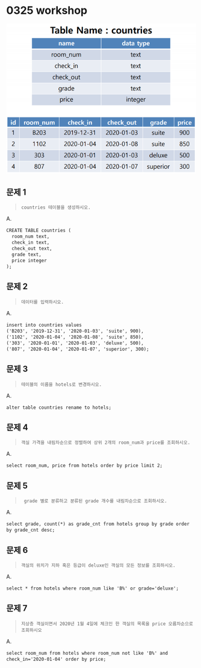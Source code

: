 # 0325 workshop

![image-20210325160940604](0325_ws.assets/image-20210325160940604.png)



## 문제 1

>  `countries 테이블을 생성하시오.`

A.

```sqlite
CREATE TABLE countries (
  room_num text,
  check_in text,
  check_out text,
  grade text,
  price integer
);
```



## 문제 2

> `데이터를 입력하시오.`

A.

```sqlite
insert into countries values
('B203', '2019-12-31', '2020-01-03', 'suite', 900),
('1102', '2020-01-04', '2020-01-08', 'suite', 850),
('303', '2020-01-01', '2020-01-03', 'deluxe', 500),
('807', '2020-01-04', '2020-01-07', 'superior', 300);
```



## 문제 3

>  `테이블의 이름을 hotels로 변경하시오.`

A.

```sqlite
alter table countries rename to hotels;
```



## 문제 4

> `객실 가격을 내림차순으로 정렬하여 상위 2개의 room_num과 price를 조회하시오.`

A.

```sqlite
select room_num, price from hotels order by price limit 2;
```



## 문제 5

> ` grade 별로 분류하고 분류된 grade 개수를 내림차순으로 조회하시오.`

A.

```sqlite
select grade, count(*) as grade_cnt from hotels group by grade order by grade_cnt desc;
```



## 문제 6

>  `객실의 위치가 지하 혹은 등급이 deluxe인 객실의 모든 정보를 조회하시오.`

A.

```sqlite
select * from hotels where room_num like 'B%' or grade='deluxe';
```



## 문제 7

>  `지상층 객실이면서 2020년 1월 4일에 체크인 한 객실의 목록을 price 오름차순으로 조회하시오`

A.

```sqlite
select room_num from hotels where room_num not like 'B%' and check_in='2020-01-04' order by price;
```

















